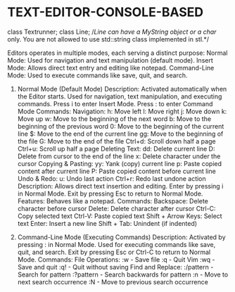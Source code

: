 # TEXT-EDITOR-CONSOLE-BASED

class Textrunner;
class Line;
/*Line can have a MyString object or a char* only. You are not allowed to use std::string class implemented in stl.*/ 

Editors operates in multiple modes, each serving a distinct purpose:
Normal Mode: Used for navigation and text manipulation (default mode).
Insert Mode: Allows direct text entry and editing like notepad.
Command-Line Mode: Used to execute commands like save, quit, and search.

1. Normal Mode (Default Mode)
Description:
Activated automatically when the Editor starts.
Used for navigation, text manipulation, and executing commands.
Press i to enter Insert Mode.
Press : to enter Command Mode
Commands:
Navigation:
h: Move left
l: Move right
j: Move down
k: Move up
w: Move to the beginning of the next word
b: Move to the beginning of the previous word
0: Move to the beginning of the current line
$: Move to the end of the current line
gg: Move to the beginning of the file
G: Move to the end of the file
Ctrl+d: Scroll down half a page
Ctrl+u: Scroll up half a page
Deleting Text:
dd: Delete current line
D: Delete from cursor to the end of the line
x: Delete character under the cursor
Copying & Pasting:
yy: Yank (copy) current line
p: Paste copied content after current line
P: Paste copied content before current line
Undo & Redo:
u: Undo last action
Ctrl+r: Redo last undone action
Description:
Allows direct text insertion and editing.
Enter by pressing i in Normal Mode.
Exit by pressing Esc to return to Normal Mode.
Features:
Behaves like a notepad.
Commands:
Backspace: Delete character before cursor
Delete: Delete character after cursor
Ctrl-C: Copy selected text
Ctrl-V: Paste copied text
Shift + Arrow Keys: Select text
Enter: Insert a new line
Shift + Tab: Unindent (if indented)

3. Command-Line Mode (Executing Commands)
Description:
Activated by pressing : in Normal Mode.
Used for executing commands like save, quit, and search.
Exit by pressing Esc or Ctrl-C to return to Normal Mode.
Commands:
File Operations:
:w - Save file
:q - Quit Vim
:wq - Save and quit
:q! - Quit without saving
Find and Replace:
:/pattern - Search for pattern
:?pattern - Search backwards for pattern
:n - Move to next search occurrence
:N - Move to previous search occurrence
